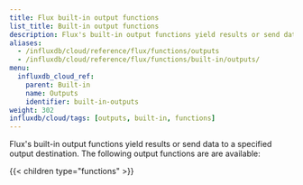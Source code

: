 ```yaml
---
title: Flux built-in output functions
list_title: Built-in output functions
description: Flux's built-in output functions yield results or send data to a specified output destination.
aliases:
  - /influxdb/cloud/reference/flux/functions/outputs
  - /influxdb/cloud/reference/flux/functions/built-in/outputs/
menu:
  influxdb_cloud_ref:
    parent: Built-in
    name: Outputs
    identifier: built-in-outputs
weight: 302
influxdb/cloud/tags: [outputs, built-in, functions]
---
```


Flux's built-in output functions yield results or send data to a specified output destination.
The following output functions are are available:

{{< children type="functions" >}}
